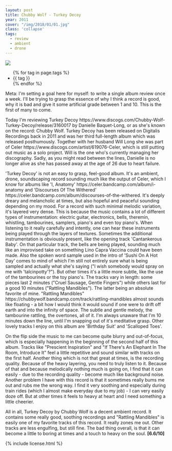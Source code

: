 ```yaml
---
layout: post
title: Chubby Wolf - Turkey Decoy
year: 2011
cover: "/img/2018/01/01.jpg"
class: 'collapse'
tags:
  - review
  - ambient
  - drone
---
```


<img class='cover' src="{{ page.cover }}"/>

<p>
  <ul class="tags">
    {% for tag in page.tags %}
      <li>{{ tag }}</li>
    {% endfor %}
  </ul>
</p>

<div class="intro">
  <p>
    Meta: I'm setting a goal here for myself: to write a single album review
    once a week. I'll be trying to grasp the essence of why I think a record is
    good, why it is bad and give it some artificial grade between 1 and 10.
    This is the first of many to come.
  </p>
</div>

<p>
  Today I'm reviewing Turkey Decoy <sr>https://www.discogs.com/Chubby-Wolf-Turkey-Decoy/release/3160017</sr> by Danielle Baquet-Long, or as she's known
  on the record: Chubby Wolf. Turkey Decoy has been released on Digitalis
  Recordings back in 2011 and was her third full-length album which was
  released posthumously. Together with her husband Will Long she was part of
  Celer <sr>https://www.discogs.com/artist/619076-Celer</sr>, which is still putting out music as a solo project. Will is the one
  who's currently managing her discography. Sadly, as you might read between
  the lines, Danielle is no longer alive as she has passed away at the age
  of 26 due to heart failure.
</p>

<p>
  'Turkey Decoy' is not an easy to grasp, feel-good album. It's an ambient,
  drone, soundscaping record sounding much like the output of Celer, which I
  know for albums like 'I, Anatomy' <sr>https://celer.bandcamp.com/album/i-anatomy</sr> and
  'Discourses Of The Withered' <sr>https://celer.bandcamp.com/album/discourses-of-the-withered</sr>. It's
  deeply dreary and melancholic at times, but also hopeful and peaceful
  sounding depending on my mood. For a record with such minimal melodic
  variation, it's layered very dense. This is because the music contains a lot
  of different types of instrumentation: electric guitar, electronics, bells,
  theremin, whistling, tambourines, samplers, piano's and even toy piano's.
  When listening to it really carefully and intently, one can hear these
  instruments being played through the layers of textures. Sometimes the
  additional instrumentation is obviously present, like the opening track
  'Cantankerous Baby'. On that particular track, the bells are being played,
  sounding much like an improvised take on something Lino Capra Vaccina could
  have been made. Also the spoken word sample used in the intro of
  'Sushi On A Hot Day' comes to mind of which I'm still not entirely sure
  what is being sampled and actually what she's saying ("I wish somebody would
  spray on me with 'talcinpotty'?"). But other times it's a little more subtle,
  like the use of the tambourines or the toy piano's. The tracks vary in
  length: some pieces last 2 minutes ("Cruel Sausage, Gentle Fingers") while
  others last for a good 10 minutes ("Rattling Mandibles"). The latter being
  an absolute favorite of mine. "Rattling Mandibles" <sr>https://chubbywolf.bandcamp.com/track/rattling-mandibles</sr> almost sounds like
  floating - a bit how I would think it would sound if one were to drift off
  earth and into the infinity of space. The subtle and gentle melody, the
  tambourine rattling, the overtones, all of it. I'm always unaware that I'm
  10 minutes down the line, until I'm snapping out of it's meditative grasp.
  Other lovely tracks I enjoy on this album are 'Birthday Suit' and
  'Scalloped Toes'.
</p>

<p>
  On the flip side the music to me can become quite blurry and out-of-focus,
  which is especially happening in the beginning of the second half of this
  album. Tracks like "Prescient Inspiration" and "If There's An Elephant In
  The Room, Introduce It" feel a little repetitive and sound similar with
  tracks on the first half. Another thing which is not that great at times,
  is the recording quality. Because of the heavy layering, you need to truly
  listen to it. Because of that and because melodically nothing much is going
  on, I find that it can easily - due to the recording quality - become much
  like background noise. Another problem I have with this record is that it
  sometimes really bums me out and rubs me the wrong way. I find it very
  soothing and especially during train rides (which I almost make everyday due
  to my job) - I can very easily doze off. But at other times it feels to
  heavy at heart and I need something a little cheerier.
</p>

<p>
  All in all, Turkey Decoy by Chubby Wolf is a decent ambient record. It
  contains some really good, soothing recordings and "Rattling Mandibles" is
  easily one of my favorite tracks of this record. It really zones me out.
  Other tracks are less engulfing, but still fine. The bad thing overall, is
  that it can become a little to boring at times and a touch to heavy on
  the soul. <strong>[6.6/10]</strong>
</p>

{% include license.html %}
